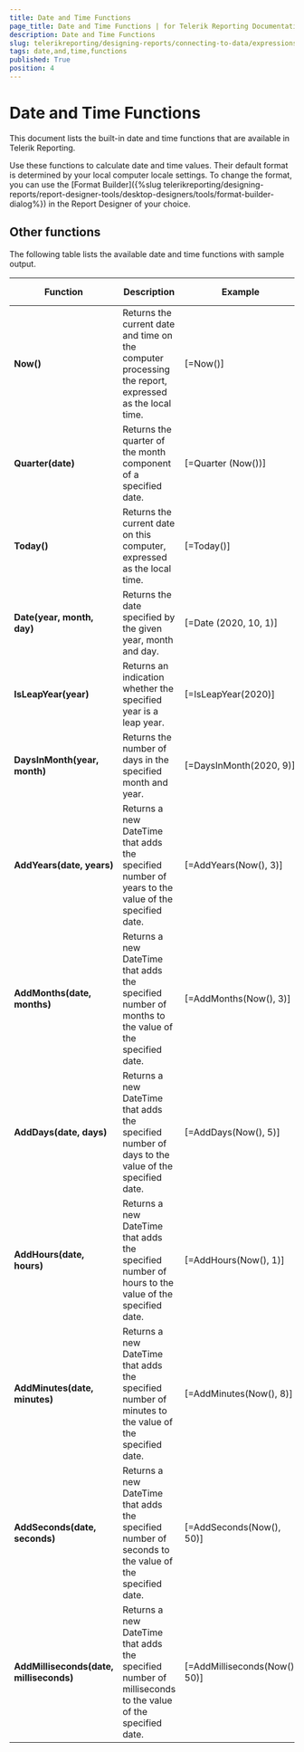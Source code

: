 ```yaml
---
title: Date and Time Functions
page_title: Date and Time Functions | for Telerik Reporting Documentation
description: Date and Time Functions
slug: telerikreporting/designing-reports/connecting-to-data/expressions/expressions-reference/functions/date-and-time-functions
tags: date,and,time,functions
published: True
position: 4
---
```


# Date and Time Functions



This document lists the built-in date and time functions that are available in Telerik Reporting.       

Use these functions to calculate date and time values. Their default format is determined by your local computer locale settings. To change the format, you can       use the [Format Builder]({%slug telerikreporting/designing-reports/report-designer-tools/desktop-designers/tools/format-builder-dialog%}) in the Report Designer of your choice.

## Other functions

The following table lists the available date and time functions with sample output.         

| Function | Description | Example | Sample Output |
| ------ | ------ | ------ | ------ |
| __Now()__ |Returns the current date and time on the computer processing the report, expressed as the local time.| [=Now()]|24-Sep-20 11:10|
| __Quarter(date)__ |Returns the quarter of the month component of a specified date.| [=Quarter (Now())]|3|
| __Today()__ |Returns the current date on this computer, expressed as the local time.| [=Today()]|24-Sep-20|
| __Date(year, month, day)__ |Returns the date specified by the given year, month and day.| [=Date (2020, 10, 1)]|01-Oct-20|
| __IsLeapYear(year)__ |Returns an indication whether the specified year is a leap year.| [=IsLeapYear(2020)]|True|
| __DaysInMonth(year, month)__ |Returns the number of days in the specified month and year.| [=DaysInMonth(2020, 9)]|30|
| __AddYears(date, years)__ |Returns a new DateTime that adds the specified number of years to the value of the specified date.| [=AddYears(Now(), 3)]|24-Sep-23|
| __AddMonths(date, months)__ |Returns a new DateTime that adds the specified number of months to the value of the specified date.| [=AddMonths(Now(), 3)]|24-Dec-20|
| __AddDays(date, days)__ |Returns a new DateTime that adds the specified number of days to the value of the specified date.| [=AddDays(Now(), 5)]|29-Sep-20|
| __AddHours(date, hours)__ |Returns a new DateTime that adds the specified number of hours to the value of the specified date.| [=AddHours(Now(), 1)]|24-Sep-20 12:52|
| __AddMinutes(date, minutes)__ |Returns a new DateTime that adds the specified number of minutes to the value of the specified date.| [=AddMinutes(Now(), 8)]|24-Sep-20 12:01|
| __AddSeconds(date, seconds)__ |Returns a new DateTime that adds the specified number of seconds to the value of the specified date.| [=AddSeconds(Now(), 50)]|24-Sep-20 11:55:48|
| __AddMilliseconds(date, milliseconds)__ |Returns a new DateTime that adds the specified number of milliseconds to the value of the specified date.| [=AddMilliseconds(Now(), 50)]|24-Sep-20 11:57:1|


